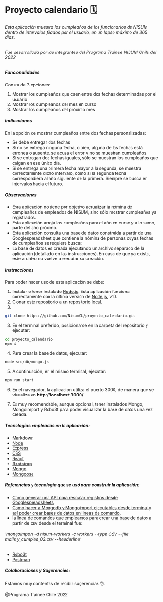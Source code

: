 
# **Proyecto calendario 🗓️**

###### Esta aplicación muestra los cumpleaños de los funcionarios de NISUM dentro de intervalos fijados por el usuario, en un lapso máximo de 365 días.

###### Fue desarrollada por las integrantes del Programa Trainee NISUM Chile del 2022.

##### Funcionalidades

Consta de 3 opciones:

1. Mostrar los cumpleaños que caen entre dos fechas determinadas por el usuario
2. Mostrar los cumpleaños del mes en curso
3. Mostrar los cumpleaños del próximo mes

##### Indicaciones

En la opción de mostrar cumpleaños entre dos fechas personalizadas:

- Se debe entregar dos fechas
- Si no se entrega ninguna fecha, o bien, alguna de las fechas está erronea o ausente, se acusa el error y no se muestran cumpleaños.
- Si se entregan dos fechas iguales, sólo se muestran los cumpleaños que caigan en ese único día.
- Si se entrega una primera fecha mayor a la segunda, se muestra correctamente dicho intervalo, como si la segunda fecha correspondiera al año siguiente de la primera. Siempre se busca en intervalos hacia el futuro.

##### Observaciones

- Esta aplicación no tiene por objetivo actualizar la nómina de cumpleaños de empleados de NISUM, sino sólo mostrar cumpleaños ya registrados.
- Esta aplicación arroja los cumpleaños para el año en curso y a lo sumo, parte del año próximo.
- Esta aplicación consulta una base de datos construida a partir de una Googlespreadsheet que contiene la nómina de personas cuyas fechas de cumpleaños se requiere buscar.
- La base de datos es creada ejecutando un archivo separado de la aplicación (detallado en las instrucciones). En caso de que ya exista, este archivo no vuelve a ejecutar su creación.

##### Instrucciones
Para poder hacer uso de esta aplicación se debe:
1. Instalar o tener instalado [Node.js](https://nodejs.org/). Esta aplicación funciona correctamente con la última versión de [Node.js](https://nodejs.org/), v10.
2. Clonar este repositorio a un repositorio local.
3. 
```sh
git clone https://github.com/NisumCL/proyecto_calendario.git
```
3. En el terminal preferido, posicionarse en la carpeta del repositorio y ejecutar:

```sh
cd proyecto_calendario
npm i
```
4. Para crear la base de datos, ejecutar:
```sh
node src/db/mongo.js
```
5. A continuación, en el mismo terminal, ejecutar:

```sh
npm run start
```
6. En el navegador, la aplicacion utiliza el puerto 3000, de manera que se visualiza en **http://localhost:3000/**

7. Es muy recomendable, aunque opcional, tener instalados Mongo, Mongoimport y Robo3t para poder visualizar la base de datos una vez creada. 

##### Tecnologías empleadas en la aplicación:

- [Markdown](https://markdown.es/sintaxis-markdown/)
- [Node](https://nodejs.org/)
- [Express](http://expressjs.com/)
- [CSS](http://www.csszengarden.com/)
- [React](https://reactjs.org/)
- [Bootstrap](https://getbootstrap.com/)
- [Mongo](https://www.mongodb.com/)
- [Mongoose](https://mongoosejs.com/)

##### Referencias y tecnología que se usó para construir la aplicación:

- [Como generar una API para rescatar registros desde Googlespreadsheets](https://www.youtube.com/watch?v=crIC5JbS5tc)
- [Como hacer a Mongodb y Mongoimport ejecutables desde terminal y así poder crear bases de datos en lineas de comando](https://www.youtube.com/watch?v=nuQD3Xfr0KY).
- la línea de comandos que empleamos para crear una base de datos a partir de csv desde el terminal fue:
###### 'mongoimport -d nisum-workers -c workers --type CSV --file mails_y_cumples_03.csv --headerline'
- [Robo3t](https://robomongo.org/)
- [Postman](https://www.postman.com/)


##### Colaboraciones y Sugerencias:
Estamos muy contentas de recibir sugerencias 👌.

@Programa Trainee Chile 2022